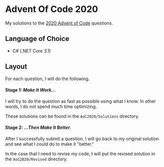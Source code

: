 # Advent Of Code 2020
My solutions to the [2020 Advent of Code](https://adventofcode.com/2020) questions.

## Language of Choice
- C# (.NET Core 3.1)

## Layout 
For each question, I will do the following. 

#### Stage 1: *Make It Work...*
I will try to do the question as fast as possible using what I know. In other words, I do not spend much time optimizing. 

These solutions can be found in the `AoC2020/Solutions` directory.

#### Stage 2: *...Then Make It Better.*
After I successfully submit a question, I will go back to my original solution and see what I could do to make it "better." 

In the case that I need to revise my code, I will put the revised solution in the `AoC2020/Revised` directory. 